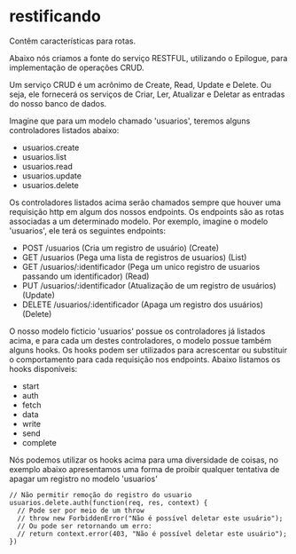 # restificando
Contêm características para rotas.

Abaixo nós criamos a fonte do serviço RESTFUL, utilizando o Epilogue, para implementação de operações CRUD.
 
Um serviço CRUD é um acrônimo de Create, Read, Update e Delete. Ou seja, ele fornecerá os 
serviços de Criar, Ler, Atualizar e Deletar as entradas do nosso banco de dados.
 
Imagine que para um modelo chamado 'usuarios', teremos alguns controladores listados abaixo:

 - usuarios.create
 - usuarios.list
 - usuarios.read
 - usuarios.update
 - usuarios.delete

Os controladores listados acima serão chamados sempre que houver uma requisição http em algum dos nossos endpoints.
Os endpoints são as rotas associadas a um determinado modelo. Por exemplo, imagine o modelo 'usuarios', ele
terá os seguintes endpoints:
 
- POST /usuarios                  (Cria um registro de usuário) (Create)
- GET /usuarios                   (Pega uma lista de registros de usuarios) (List)
- GET /usuarios/:identificador    (Pega um unico registro de usuarios passando um identificador) (Read)
- PUT /usuarios/:identificador    (Atualização de um registro de usuários) (Update)
- DELETE /usuarios/:identificador (Apaga um registro dos usuários) (Delete)

O nosso modelo ficticio 'usuarios' possue os controladores já listados acima, e para cada um destes controladores, 
o modelo possue também alguns hooks. Os hooks podem ser utilizados para acrescentar ou substituir o comportamento
para cada requisição nos endpoints. Abaixo listamos os hooks disponíveis:

 - start
 - auth
 - fetch
 - data
 - write
 - send
 - complete
 
Nós podemos utilizar os hooks acima para uma diversidade de coisas, no exemplo abaixo apresentamos uma forma de 
proibir qualquer tentativa de apagar um registro no modelo 'usuarios'

    // Não permitir remoção do registro do usuario
    usuarios.delete.auth(function(req, res, context) {
      // Pode ser por meio de um throw
      // throw new ForbiddenError("Não é possível deletar este usuário");
      // Ou pode ser retornando um erro:
      // return context.error(403, "Não é possível deletar este usuário");
    })
